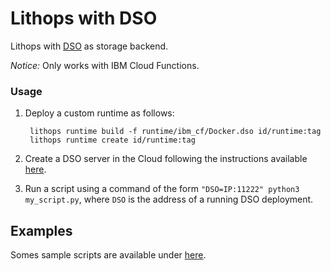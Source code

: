# Lithops with DSO

Lithops with [DSO](https://github.com/crucial-project/dso/tree/2.0) as storage backend.

*Notice:* Only works with IBM Cloud Functions.

### Usage

1. Deploy a custom runtime as follows:

		lithops runtime build -f runtime/ibm_cf/Docker.dso id/runtime:tag
		lithops runtime create id/runtime:tag

1. Create a DSO server in the Cloud following the instructions available [here](https://github.com/crucial-project/dso/tree/2.0).

2. Run a script using a command of the form `"DSO=IP:11222" python3 my_script.py`, where `DSO` is the address of a running DSO deployment.

## Examples

Somes sample scripts are available under [here](https://github.com/otrack/lithops/tree/dso/examples/dso).
